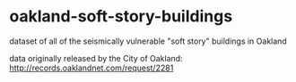 oakland-soft-story-buildings
============================

dataset of all of the seismically vulnerable "soft story" buildings in Oakland

data originally released by the City of Oakland: http://records.oaklandnet.com/request/2281
